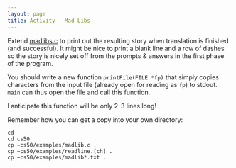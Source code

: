 ```yaml
---
layout: page
title: Activity - Mad Libs
---
```


Extend [madlibs.c]({{site.examples}}/madlib.c) to print out the resulting story when translation is finished (and successful).
It might be nice to print a blank line and a row of dashes so the story is nicely set off from the prompts & answers in the first phase of the program.

You should write a new function `printFile(FILE *fp)` that simply copies characters from the input file (already open for reading as `fp`) to stdout.
`main` can thus open the file and call this function.

I anticipate this function will be only 2-3 lines long!

Remember how you can get a copy into your own directory:

```
cd
cd cs50
cp ~cs50/examples/madlib.c .
cp ~cs50/examples/readline.[ch] .
cp ~cs50/examples/madlib*.txt .
```
